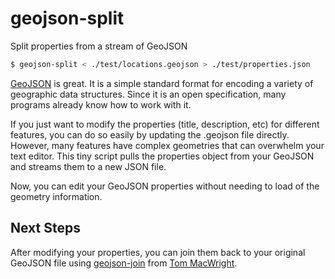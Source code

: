 # geojson-split

Split properties from a stream of GeoJSON

```sh
$ geojson-split < ./test/locations.geojson > ./test/properties.json
```

[GeoJSON](http://geojson.org/) is great.  It is a simple standard format for
encoding a variety of geographic data structures.  Since it is an open specification,
many programs already know how to work with it.  

If you just want to modify the properties (title, description, etc) for different
features, you can do so easily by updating the .geojson file directly.  However,
many features have complex geometries that can overwhelm your text editor.  This
tiny script pulls the properties object from your GeoJSON and streams them to
a new JSON file.

Now, you can edit your GeoJSON properties without needing to load of the geometry
information.

## Next Steps

After modifying your properties, you can join them back to your original GeoJSON
file using [geojson-join](https://www.npmjs.com/package/geojson-join) from [Tom MacWright](https://github.com/tmcw).
